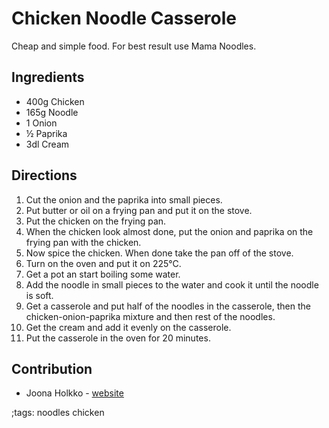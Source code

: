 # Chicken Noodle Casserole

Cheap and simple food. For best result use Mama Noodles.

## Ingredients

- 400g Chicken
- 165g Noodle
- 1 Onion
- ½ Paprika
- 3dl Cream

## Directions

1. Cut the onion and the paprika into small pieces.
2. Put butter or oil on a frying pan and put it on the stove.
3. Put the chicken on the frying pan.
4. When the chicken look almost done, put the onion and paprika on the frying pan 
with the chicken.
5. Now spice the chicken. When done take the pan off of the stove.
6. Turn on the oven and put it on 225°C.
7. Get a pot an start boiling some water.
8. Add the noodle in small pieces to the water and cook it until the noodle is 
soft.
9. Get a casserole and put half of the noodles in the casserole, then the 
chicken-onion-paprika mixture and then rest of the noodles.
10. Get the cream and add it evenly on the casserole.
11. Put the casserole in the oven for 20 minutes.

## Contribution

- Joona Holkko - [website](http://orangehatos.tech/)

;tags: noodles chicken
